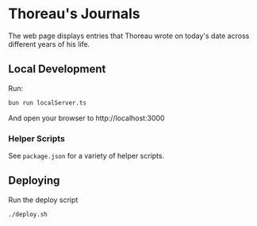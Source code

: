 # Thoreau's Journals

The web page displays entries that Thoreau wrote on today's date across different years of his life.

## Local Development

Run:

```bash
bun run localServer.ts
```

And open your browser to http://localhost:3000

### Helper Scripts

See `package.json` for a variety of helper scripts.

## Deploying

Run the deploy script

```bash
./deploy.sh
```
